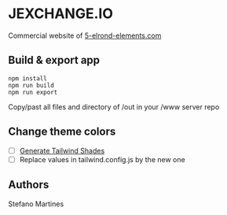 # JEXCHANGE.IO

Commercial website of [5-elrond-elements.com](https://5-elrond-elements.com/)

## Build & export app

```
npm install
npm run build
npm run export
```

Copy/past all files and directory of /out in your /www server repo

## Change theme colors

- [ ] [Generate Tailwind Shades](https://www.tailwindshades.com/)
- [ ] Replace values in tailwind.config.js by the new one

## Authors

Stefano Martines
